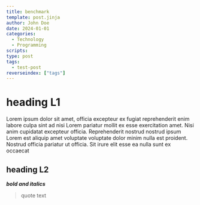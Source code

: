 ```yaml
---
title: benchmark
template: post.jinja
author: John Doe
date: 2024-01-01
categories:
  - Technology
  - Programming
scripts:
type: post
tags:
  - test-post
reverseindex: ["tags"]
---
```


# heading L1

Lorem ipsum dolor sit amet, officia excepteur ex fugiat reprehenderit enim
labore culpa sint ad nisi Lorem pariatur mollit ex esse exercitation amet. Nisi
anim cupidatat excepteur officia. Reprehenderit nostrud nostrud ipsum Lorem est
aliquip amet voluptate voluptate dolor minim nulla est proident. Nostrud
officia pariatur ut officia. Sit irure elit esse ea nulla sunt ex occaecat

## heading L2

**_bold and italics_**

> quote text
